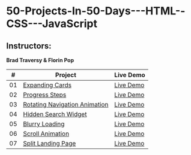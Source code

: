# 50-Projects-In-50-Days---HTML--CSS---JavaScript

## Instructors:
**Brad Traversy & Florin Pop**

|  #  | Project                                                                                                                     | Live Demo                                                                         |
| :-: | --------------------------------------------------------------------------------------------------------------------------- | --------------------------------------------------------------------------------- |
| 01  | [Expanding Cards](https://github.com/morphy80/50-Projects-In-50-Days---HTML--CSS---JavaScript/tree/main/section_2-Expanding_Cards)                             | [Live Demo](https://50projects50days.com/projects/expanding-cards/)               |
| 02  | [Progress Steps](https://github.com/morphy80/50-Projects-In-50-Days---HTML--CSS---JavaScript/tree/main/section_3-Progress_Steps)                               | [Live Demo](https://50projects50days.com/projects/progress-steps/)                |
| 03  | [Rotating Navigation Animation](https://github.com/morphy80/50-Projects-In-50-Days---HTML--CSS---JavaScript/tree/main/section_4-Rotating_Navigation)                       | [Live Demo](https://50projects50days.com/projects/rotating-navigation-animation/) |
| 04  | [Hidden Search Widget](https://github.com/morphy80/50-Projects-In-50-Days---HTML--CSS---JavaScript/tree/main/section_5_Hidden_Search_Widget)                        | [Live Demo](https://50projects50days.com/projects/hidden-search-widget/)          |
| 05  | [Blurry Loading](https://github.com/morphy80/50-Projects-In-50-Days---HTML--CSS---JavaScript/tree/main/section_6_Blurry_Loading)                       | [Live Demo](https://50projects50days.com/projects/blurry-loading/)                |
| 06  | [Scroll Animation](https://github.com/morphy80/50-Projects-In-50-Days---HTML--CSS---JavaScript/tree/main/section_7_Scroll_Animation)                           | [Live Demo](https://50projects50days.com/projects/scroll-animation/)                                     |
| 07  | [Split Landing Page](https://github.com/bradtraversy/50projects50days/tree/master/split-landing-page)                       | [Live Demo](https://50projects50days.com/projects/split-landing-page/)                                 |